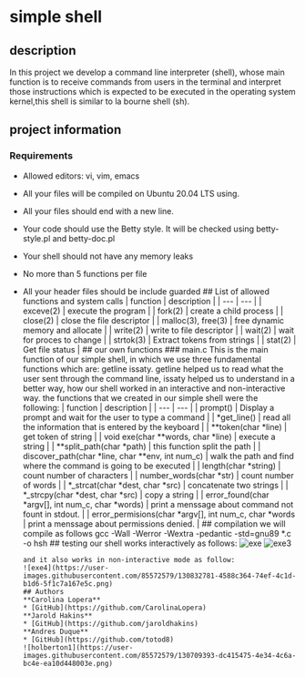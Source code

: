 # simple shell
## description
In this project we develop a command line interpreter (shell), whose main function is to receive commands from users in the terminal and interpret those instructions which is expected to be executed in the operating system kernel,this shell is similar to la bourne shell (sh).
## project information
### Requirements
 * Allowed editors: vi, vim, emacs
 * All your files will be compiled on Ubuntu 20.04 LTS using.
 * All your files should end with a new line.
 * Your code should use the Betty style. It will be checked using betty-style.pl and betty-doc.pl
 * Your shell should not have any memory leaks
 * No more than 5 functions per file
 * All your header files should be include guarded
       ## List of allowed functions and system calls
       | function | description |
       | --- | --- |
       | exceve(2) |  execute the program |
       | fork(2) | create a child process |
       | close(2) | close the file descriptor |
       |  malloc(3), free(3) | free dynamic memory and allocate |
       |  write(2) | write to file descriptor |
       | wait(2) | wait for proces to change |
       | strtok(3) | Extract tokens from strings |
       | stat(2) | Get file status |
       ## our own functions
       ### main.c
       This is the main function of our simple shell, in which we use three fundamental functions which are: getline issaty.
       getline helped us to read what the user sent through the command line, issaty helped us to understand in a better way, how our shell worked in an interactive and non-interactive way.
       the functions that we created in our simple shell were the following:
       | function | description |
       | --- | --- |
       | prompt() | Display a prompt and wait for the user to type a command |
       | *get_line() | read all the information that is entered by the keyboard |
       | **token(char *line) | get token of string |
       | void exe(char **words, char *line) | execute a string |
       | **split_path(char *path) | this function split the path  |
       | discover_path(char *line, char **env, int num_c) | walk the path and find where the command is going to be executed |
       | length(char *string) | count number of characters |
       | number_words(char *str) | count number of words |
       | *_strcat(char *dest, char *src) | concatenate two strings |
       | *_strcpy(char *dest, char *src) | copy a string |
       | error_found(char *argv[], int num_c, char *words) | print a menssage about command not fount in stdout. |
       | error_permisions(char *argv[], int num_c, char *words | print a menssage about permissions denied. |
       ## compilation
       we will compile as follows
       gcc -Wall -Werror -Wextra -pedantic -std=gnu89 *.c -o hsh
       ## testing
       our shell works interactively as follows:
       ![exe](https://user-images.githubusercontent.com/85572579/130726248-482e16c7-b606-4259-8af0-4a2517c435f1.png)
       ![exe3](https://user-images.githubusercontent.com/85572579/130729120-997e151b-3b49-43cb-9ff1-6528fb190f3e.png)
       
       and it also works in non-interactive mode as follow:
       ![exe4](https://user-images.githubusercontent.com/85572579/130832781-4588c364-74ef-4c1d-b1d6-5f1c7a167e5c.png)
       ## Authors
       **Carolina Lopera**
       * [GitHub](https://github.com/CarolinaLopera)
       **Jarold Hakins**
       * [GitHub](https://github.com/jaroldhakins)
       **Andres Duque**
       * [GitHub](https://github.com/totod8)
       ![holberton1](https://user-images.githubusercontent.com/85572579/130709393-dc415475-4e34-4c6a-bc4e-ea10d448003e.png)